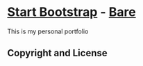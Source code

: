 # [Start Bootstrap](http://startbootstrap.com/) - [Bare](http://startbootstrap.com/template-overviews/bare/)

This is my personal portfolio

## Copyright and License
